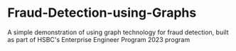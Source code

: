 # Fraud-Detection-using-Graphs
A simple demonstration of using graph technology for fraud detection, built as part of HSBC's Enterprise Engineer Program 2023 program
